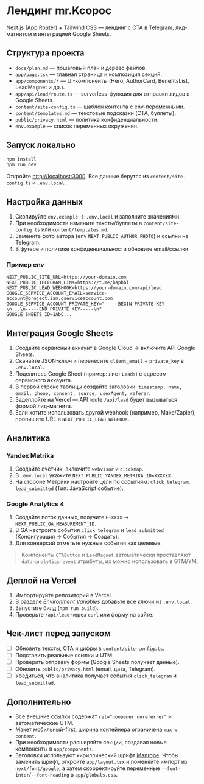 # Лендинг mr.Kcopoc

Next.js (App Router) + Tailwind CSS — лендинг с CTA в Telegram, лид-магнитом и интеграцией Google Sheets.

## Структура проекта
- `docs/plan.md` — пошаговый план и дерево файлов.
- `app/page.tsx` — главная страница и композиция секций.
- `app/components/*` — UI-компоненты (Hero, AuthorCard, BenefitsList, LeadMagnet и др.).
- `app/api/lead/route.ts` — serverless-функция для отправки лидов в Google Sheets.
- `content/site-config.ts` — шаблон контента с env-переменными.
- `content/templates.md` — текстовые подсказки (CTA, буллеты).
- `public/privacy.html` — политика конфиденциальности.
- `env.example` — список переменных окружения.

## Запуск локально
```bash
npm install
npm run dev
```

Откройте [http://localhost:3000](http://localhost:3000). Все данные берутся из `content/site-config.ts` и `.env.local`.

## Настройка данных
1. Скопируйте `env.example` → `.env.local` и заполните значениями.
2. При необходимости измените тексты/буллеты в `content/site-config.ts` или `content/templates.md`.
3. Замените фото автора (env `NEXT_PUBLIC_AUTHOR_PHOTO`) и ссылки на Telegram.
4. В футере и политике конфиденциальности обновите email/ссылки.

### Пример env
```env
NEXT_PUBLIC_SITE_URL=https://your-domain.com
NEXT_PUBLIC_TELEGRAM_LINK=https://t.me/baphbl
NEXT_PUBLIC_LEAD_WEBHOOK=https://your-domain.com/api/lead
GOOGLE_SERVICE_ACCOUNT_EMAIL=service-account@project.iam.gserviceaccount.com
GOOGLE_SERVICE_ACCOUNT_PRIVATE_KEY="-----BEGIN PRIVATE KEY-----\n...\n-----END PRIVATE KEY-----\n"
GOOGLE_SHEETS_ID=1AbC...
```

## Интеграция Google Sheets
1. Создайте сервисный аккаунт в Google Cloud → включите API Google Sheets.
2. Скачайте JSON-ключ и перенесите `client_email` + `private_key` в `.env.local`.
3. Поделитесь Google Sheet (пример: лист `Leads`) с адресом сервисного аккаунта.
4. В первой строке таблицы создайте заголовки: `timestamp, name, email, phone, consent, source, userAgent, referer`.
5. Задеплойте на Vercel — API route `/api/lead` будет вызываться формой лид-магнита.
6. Если хотите использовать другой webhook (например, Make/Zapier), пропишите URL в `NEXT_PUBLIC_LEAD_WEBHOOK`.

## Аналитика
### Yandex Metrika
1. Создайте счётчик, включите `webvisor` и `clickmap`.
2. В `.env.local` укажите `NEXT_PUBLIC_YANDEX_METRIKA_ID=XXXXXX`.
3. На стороне Метрики настройте цели по событиям: `click_telegram`, `lead_submitted` (Тип: JavaScript событие).

### Google Analytics 4
1. Создайте поток данных, получите `G-XXXX` → `NEXT_PUBLIC_GA_MEASUREMENT_ID`.
2. В GA настроите события `click_telegram` и `lead_submitted` (Конфигурация → События → Создать).
3. Для конверсий отметьте нужные события как целевые.

> Компоненты `CTAButton` и `LeadMagnet` автоматически проставляют `data-analytics-event` атрибуты, их можно использовать в GTM/YM.

## Деплой на Vercel
1. Импортируйте репозиторий в Vercel.
2. В разделе *Environment Variables* добавьте все ключи из `.env.local`.
3. Запустите билд (`npm run build`).
4. Проверьте `/api/lead` через `curl` или форму на сайте.

## Чек-лист перед запуском
- [ ] Обновить тексты, CTA и цифры в `content/site-config.ts`.
- [ ] Подставить реальные ссылки и UTM.
- [ ] Проверить отправку формы (Google Sheets получает данные).
- [ ] Обновить `public/privacy.html` (email, дата, Telegram).
- [ ] Убедиться, что аналитика получает события `click_telegram` и `lead_submitted`.

## Дополнительно
- Все внешние ссылки содержат `rel="noopener noreferrer"` и автоматические UTM.
- Макет мобильный-first, ширина контейнера ограничена `max-w-content`.
- При необходимости расширяйте секции, создавая новые компоненты в `app/components`.
- Заголовки используют кириллический шрифт [Manrope](https://fonts.google.com/specimen/Manrope). Чтобы заменить шрифт, откройте `app/layout.tsx` и поменяйте импорт из `next/font/google`, а затем скорректируйте переменные `--font-inter`/`--font-heading` в `app/globals.css`.
